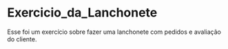 # Exercicio_da_Lanchonete
Esse foi um exercício sobre fazer uma lanchonete com pedidos e avaliação do cliente.
